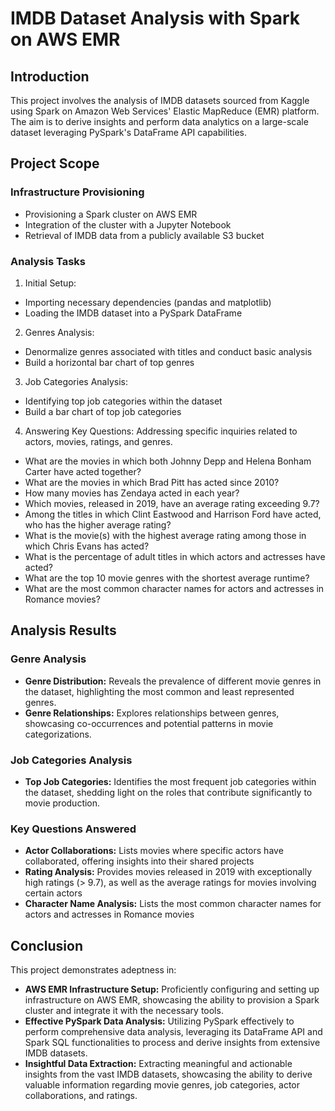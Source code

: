 
# IMDB Dataset Analysis with Spark on AWS EMR





## Introduction
This project involves the analysis of IMDB datasets sourced from Kaggle using Spark on Amazon Web Services' Elastic MapReduce (EMR) platform. The aim is to derive insights and perform data analytics on a large-scale dataset leveraging PySpark's DataFrame API capabilities.


## Project Scope
### Infrastructure Provisioning
- Provisioning a Spark cluster on AWS EMR
- Integration of the cluster with a Jupyter Notebook
- Retrieval of IMDB data from a publicly available S3 bucket
### Analysis Tasks
1. Initial Setup:
- Importing necessary dependencies (pandas and matplotlib)
- Loading the IMDB dataset into a PySpark DataFrame
2. Genres Analysis:
- Denormalize genres associated with titles and conduct basic analysis
- Build a horizontal bar chart of top genres
3. Job Categories Analysis:
- Identifying top job categories within the dataset
- Build a bar chart of top job categories
4. Answering Key Questions:
Addressing specific inquiries related to actors, movies, ratings, and genres.
- What are the movies in which both Johnny Depp and Helena Bonham Carter have acted together?
- What are the movies in which Brad Pitt has acted since 2010?
- How many movies has Zendaya acted in each year?
- Which movies, released in 2019, have an average rating exceeding 9.7?
- Among the titles in which Clint Eastwood and Harrison Ford have acted, who has the higher average rating?
- What is the movie(s) with the highest average rating among those in which Chris Evans has acted?
- What is the percentage of adult titles in which actors and actresses have acted?
- What are the top 10 movie genres with the shortest average runtime?
- What are the most common character names for actors and actresses in Romance movies?



## Analysis Results
### Genre Analysis
- **Genre Distribution:** Reveals the prevalence of different movie genres in the dataset, highlighting the most common and least represented genres.
- **Genre Relationships:** Explores relationships between genres, showcasing co-occurrences and potential patterns in movie categorizations.
### Job Categories Analysis
- **Top Job Categories:** Identifies the most frequent job categories within the dataset, shedding light on the roles that contribute significantly to movie production.
### Key Questions Answered
- **Actor Collaborations:** Lists movies where specific actors have collaborated, offering insights into their shared projects
- **Rating Analysis:** Provides movies released in 2019 with exceptionally high ratings (> 9.7), as well as the average ratings for movies involving certain actors
- **Character Name Analysis:** Lists the most common character names for actors and actresses in Romance movies

## Conclusion
This project demonstrates adeptness in:
 - **AWS EMR Infrastructure Setup:** Proficiently configuring and setting up infrastructure on AWS EMR, showcasing the ability to provision a Spark cluster and integrate it with the necessary tools.
- **Effective PySpark Data Analysis:** Utilizing PySpark effectively to perform comprehensive data analysis, leveraging its DataFrame API and Spark SQL functionalities to process and derive insights from extensive IMDB datasets.
- **Insightful Data Extraction:** Extracting meaningful and actionable insights from the vast IMDB datasets, showcasing the ability to derive valuable information regarding movie genres, job categories, actor collaborations, and ratings.